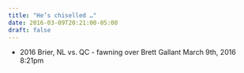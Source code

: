 ```yaml
---
title: "He’s chiselled …"
date: 2016-03-09T20:21:00-05:00
draft: false
---
```

- 2016 Brier, NL vs. QC - fawning over Brett Gallant March 9th, 2016 8:21pm